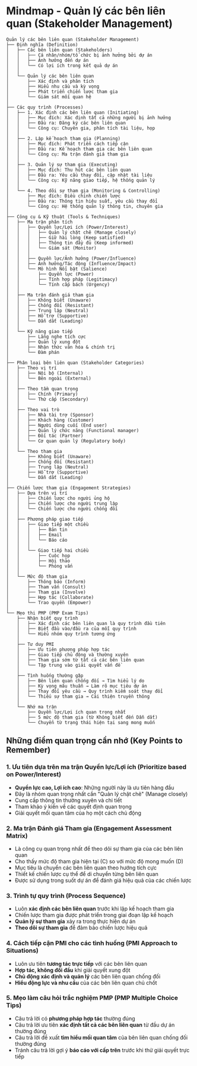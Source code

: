 # Mindmap - Quản lý các bên liên quan (Stakeholder Management)

```
Quản lý các bên liên quan (Stakeholder Management)
├── Định nghĩa (Definition)
│   ├── Các bên liên quan (Stakeholders)
│   │   ├── Cá nhân/nhóm/tổ chức bị ảnh hưởng bởi dự án
│   │   ├── Ảnh hưởng đến dự án
│   │   └── Có lợi ích trong kết quả dự án
│   │
│   └── Quản lý các bên liên quan
│       ├── Xác định và phân tích
│       ├── Hiểu nhu cầu và kỳ vọng
│       ├── Phát triển chiến lược tham gia
│       └── Giám sát mối quan hệ
│
├── Các quy trình (Processes)
│   ├── 1. Xác định các bên liên quan (Initiating)
│   │   ├── Mục đích: Xác định tất cả những người bị ảnh hưởng
│   │   ├── Đầu ra: Đăng ký các bên liên quan
│   │   └── Công cụ: Chuyên gia, phân tích tài liệu, họp
│   │
│   ├── 2. Lập kế hoạch tham gia (Planning)
│   │   ├── Mục đích: Phát triển cách tiếp cận
│   │   ├── Đầu ra: Kế hoạch tham gia các bên liên quan
│   │   └── Công cụ: Ma trận đánh giá tham gia
│   │
│   ├── 3. Quản lý sự tham gia (Executing)
│   │   ├── Mục đích: Thu hút các bên liên quan
│   │   ├── Đầu ra: Yêu cầu thay đổi, cập nhật tài liệu
│   │   └── Công cụ: Kỹ năng giao tiếp, hệ thống quản lý
│   │
│   └── 4. Theo dõi sự tham gia (Monitoring & Controlling)
│       ├── Mục đích: Điều chỉnh chiến lược
│       ├── Đầu ra: Thông tin hiệu suất, yêu cầu thay đổi
│       └── Công cụ: Hệ thống quản lý thông tin, chuyên gia
│
├── Công cụ & Kỹ thuật (Tools & Techniques)
│   ├── Ma trận phân tích
│   │   ├── Quyền lực/Lợi ích (Power/Interest)
│   │   │   ├── Quản lý chặt chẽ (Manage closely)
│   │   │   ├── Giữ hài lòng (Keep satisfied)
│   │   │   ├── Thông tin đầy đủ (Keep informed)
│   │   │   └── Giám sát (Monitor)
│   │   │
│   │   ├── Quyền lực/Ảnh hưởng (Power/Influence)
│   │   ├── Ảnh hưởng/Tác động (Influence/Impact)
│   │   └── Mô hình Nổi bật (Salience)
│   │       ├── Quyền lực (Power)
│   │       ├── Tính hợp pháp (Legitimacy)
│   │       └── Tính cấp bách (Urgency)
│   │
│   ├── Ma trận đánh giá tham gia
│   │   ├── Không biết (Unaware)
│   │   ├── Chống đối (Resistant)
│   │   ├── Trung lập (Neutral)
│   │   ├── Hỗ trợ (Supportive)
│   │   └── Dẫn dắt (Leading)
│   │
│   └── Kỹ năng giao tiếp
│       ├── Lắng nghe tích cực
│       ├── Quản lý xung đột
│       ├── Nhận thức văn hóa & chính trị
│       └── Đàm phán
│
├── Phân loại bên liên quan (Stakeholder Categories)
│   ├── Theo vị trí
│   │   ├── Nội bộ (Internal)
│   │   └── Bên ngoài (External)
│   │
│   ├── Theo tầm quan trọng
│   │   ├── Chính (Primary)
│   │   └── Thứ cấp (Secondary)
│   │
│   ├── Theo vai trò
│   │   ├── Nhà tài trợ (Sponsor)
│   │   ├── Khách hàng (Customer)
│   │   ├── Người dùng cuối (End user)
│   │   ├── Quản lý chức năng (Functional manager)
│   │   ├── Đối tác (Partner)
│   │   └── Cơ quan quản lý (Regulatory body)
│   │
│   └── Theo tham gia
│       ├── Không biết (Unaware)
│       ├── Chống đối (Resistant)
│       ├── Trung lập (Neutral)
│       ├── Hỗ trợ (Supportive)
│       └── Dẫn dắt (Leading)
│
├── Chiến lược tham gia (Engagement Strategies)
│   ├── Dựa trên vị trí
│   │   ├── Chiến lược cho người ủng hộ
│   │   ├── Chiến lược cho người trung lập
│   │   └── Chiến lược cho người chống đối
│   │
│   ├── Phương pháp giao tiếp
│   │   ├── Giao tiếp một chiều
│   │   │   ├── Bản tin
│   │   │   ├── Email
│   │   │   └── Báo cáo
│   │   │
│   │   └── Giao tiếp hai chiều
│   │       ├── Cuộc họp
│   │       ├── Hội thảo
│   │       └── Phỏng vấn
│   │
│   └── Mức độ tham gia
│       ├── Thông báo (Inform)
│       ├── Tham vấn (Consult)
│       ├── Tham gia (Involve)
│       ├── Hợp tác (Collaborate)
│       └── Trao quyền (Empower)
│
└── Mẹo thi PMP (PMP Exam Tips)
    ├── Nhận biết quy trình
    │   ├── Xác định các bên liên quan là quy trình đầu tiên
    │   ├── Biết đầu vào/đầu ra của mỗi quy trình
    │   └── Hiểu nhóm quy trình tương ứng
    │
    ├── Tư duy PMI
    │   ├── Ưu tiên phương pháp hợp tác
    │   ├── Giao tiếp chủ động và thường xuyên
    │   ├── Tham gia sớm từ tất cả các bên liên quan
    │   └── Tập trung vào giải quyết vấn đề
    │
    ├── Tình huống thường gặp
    │   ├── Bên liên quan chống đối → Tìm hiểu lý do
    │   ├── Kỳ vọng mâu thuẫn → Làm rõ mục tiêu dự án
    │   ├── Thay đổi yêu cầu → Quy trình kiểm soát thay đổi
    │   └── Thiếu sự tham gia → Cải thiện truyền thông
    │
    └── Nhớ ma trận
        ├── Quyền lực/Lợi ích quan trọng nhất
        ├── 5 mức độ tham gia (từ Không biết đến Dẫn dắt)
        └── Chuyển từ trạng thái hiện tại sang mong muốn
```

## Những điểm quan trọng cần nhớ (Key Points to Remember)

### 1. Ưu tiên dựa trên ma trận Quyền lực/Lợi ích (Prioritize based on Power/Interest)

- **Quyền lực cao, Lợi ích cao**: Những người này là ưu tiên hàng đầu
- Đây là nhóm quan trọng nhất cần "Quản lý chặt chẽ" (Manage closely)
- Cung cấp thông tin thường xuyên và chi tiết
- Tham khảo ý kiến về các quyết định quan trọng
- Giải quyết mối quan tâm của họ một cách chủ động

### 2. Ma trận Đánh giá Tham gia (Engagement Assessment Matrix)

- Là công cụ quan trọng nhất để theo dõi sự tham gia của các bên liên quan
- Cho thấy mức độ tham gia hiện tại (C) so với mức độ mong muốn (D)
- Mục tiêu là chuyển các bên liên quan theo hướng tích cực
- Thiết kế chiến lược cụ thể để di chuyển từng bên liên quan
- Được sử dụng trong suốt dự án để đánh giá hiệu quả của các chiến lược

### 3. Trình tự quy trình (Process Sequence)

- Luôn **xác định các bên liên quan** trước khi lập kế hoạch tham gia
- Chiến lược tham gia được phát triển trong giai đoạn lập kế hoạch
- **Quản lý sự tham gia** xảy ra trong thực hiện dự án
- **Theo dõi sự tham gia** để đảm bảo chiến lược hiệu quả

### 4. Cách tiếp cận PMI cho các tình huống (PMI Approach to Situations)

- Luôn ưu tiên **tương tác trực tiếp** với các bên liên quan
- **Hợp tác, không đối đầu** khi giải quyết xung đột
- **Chủ động xác định và quản lý** các bên liên quan chống đối
- **Hiểu động lực và nhu cầu** của các bên liên quan chủ chốt

### 5. Mẹo làm câu hỏi trắc nghiệm PMP (PMP Multiple Choice Tips)

- Câu trả lời có **phương pháp hợp tác** thường đúng
- Câu trả lời ưu tiên **xác định tất cả các bên liên quan** từ đầu dự án thường đúng
- Câu trả lời đề xuất **tìm hiểu mối quan tâm** của bên liên quan chống đối thường đúng
- Tránh câu trả lời gợi ý **báo cáo với cấp trên** trước khi thử giải quyết trực tiếp 